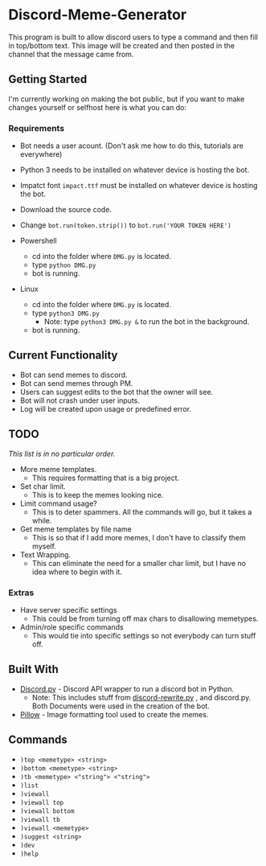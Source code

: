 # Discord-Meme-Generator
This program is built to allow discord users to type a command and then fill in top/bottom text. 
This image will be created and then posted in the channel that the message came from.

## Getting Started
I'm currently working on making the bot public, but if you want to make changes yourself or selfhost here is what you can do:

### Requirements
* Bot needs a user acount. (Don't ask me how to do this, tutorials are everywhere)
* Python 3 needs to be installed on whatever device is hosting the bot.
* Impatct font `impact.ttf` must be installed on whatever device is hosting the bot.

* Download the source code.
* Change `bot.run(token.strip())` to `bot.run('YOUR TOKEN HERE')`
* Powershell
  * cd into the folder where `DMG.py` is located.
  * type `python DMG.py` 
  * bot is running.
* Linux
  * cd into the folder where `DMG.py` is located.
  * type `python3 DMG.py`
    * Note: type `python3 DMG.py &` to run the bot in the background.
  * bot is running.

## Current Functionality
* Bot can send memes to discord.
* Bot can send memes through PM.
* Users can suggest edits to the bot that the owner will see.
* Bot will not crash under user inputs.
* Log will be created upon usage or predefined error.

## TODO
*This list is in no particular order.*
* More meme templates.
  * This requires formatting that is a big project.
* Set char limit.
  * This is to keep the memes looking nice.
* Limit command usage?
  * This is to deter spammers. All the commands will go, but it takes a while.
* Get meme templates by file name
  * This is so that if I add more memes, I don't have to classify them myself.
* Text Wrapping.
  * This can eliminate the need for a smaller char limit, but I have no idea where to begin with it.

### Extras
* Have server specific settings
  * This could be from turning off max chars to disallowing memetypes.
* Admin/role specific commands
  * This would tie into specific settings so not everybody can turn stuff off. 

## Built With
* [Discord.py](https://github.com/Rapptz/discord.py) - Discord API wrapper to run a discord bot in Python.
  * Note: This includes stuff from [discord-rewrite.py](https://discordpy.readthedocs.io/en/rewrite/index.html)
  , and discord.py. Both Documents were used in the creation of the bot.
* [Pillow](https://pillow.readthedocs.io/en/3.0.x/index.html) - Image formatting tool used to create the memes.

## Commands
* `)top <memetype> <string>`
* `)bottom <memetype> <string>`
* `)tb <memetype> <"string"> <"string">`
* `)list`
* `)viewall`
* `)viewall top`
* `)viewall bottom`
* `)viewall tb`
* `)viewall <memetype>`
* `)suggest <string>`
* `)dev`
* `)help`
